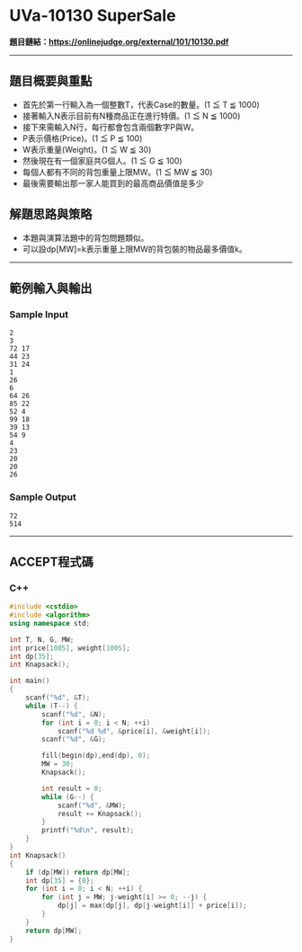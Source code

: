 # UVa-10130 SuperSale #

**題目鏈結：https://onlinejudge.org/external/101/10130.pdf**

---

## 題目概要與重點 ##
* 首先於第一行輸入為一個整數T，代表Case的數量。(1 ≦ T ≦ 1000)
* 接著輸入N表示目前有N種商品正在進行特價。(1 ≦ N ≦ 1000)
* 接下來需輸入N行，每行都會包含兩個數字P與W。
* P表示價格(Price)。(1 ≦ P ≦ 100)
* W表示重量(Weight)。(1 ≦ W ≦ 30)
* 然後現在有一個家庭共G個人。(1 ≦ G ≦ 100)
* 每個人都有不同的背包重量上限MW。(1 ≦ MW ≦ 30)
* 最後需要輸出那一家人能買到的最高商品價值是多少

## 解題思路與策略 ##
* 本題與演算法題中的背包問題類似。
* 可以設dp[MW]=k表示重量上限MW的背包裝的物品最多價值k。

---

## 範例輸入與輸出 ##
### Sample Input ###
```
2
3
72 17
44 23
31 24
1
26
6
64 26
85 22
52 4
99 18
39 13
54 9
4
23
20
20
26
```
### Sample Output ###
```
72
514
```
---

## ACCEPT程式碼 ##

### C++ ###

```c++
#include <cstdio>
#include <algorithm>
using namespace std;

int T, N, G, MW;
int price[1005], weight[1005];
int dp[35];
int Knapsack();

int main()
{
    scanf("%d", &T);
    while (T--) {
        scanf("%d", &N);
        for (int i = 0; i < N; ++i)
            scanf("%d %d", &price[i], &weight[i]);
        scanf("%d", &G);

        fill(begin(dp),end(dp), 0);
        MW = 30;
        Knapsack();

        int result = 0;
        while (G--) {
            scanf("%d", &MW);
            result += Knapsack();
        }
        printf("%d\n", result);
    }
}
int Knapsack()
{
    if (dp[MW]) return dp[MW];
    int dp[35] = {0};
    for (int i = 0; i < N; ++i) {
        for (int j = MW; j-weight[i] >= 0; --j) {
            dp[j] = max(dp[j], dp[j-weight[i]] + price[i]);
        }
    }
    return dp[MW];
}
```

